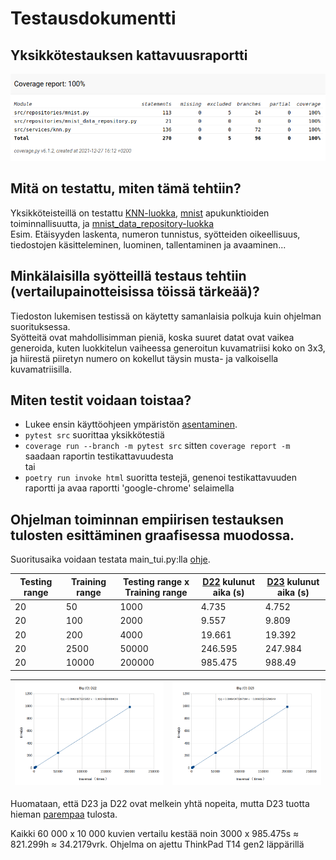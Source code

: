 # Testausdokumentti
## Yksikkötestauksen kattavuusraportti
![image](https://github.com/junyuan-fang/NumberRecognition/blob/main/documentation/kattavuusraportti.png)
## Mitä on testattu, miten tämä tehtiin?
Yksikköteisteillä on testattu [KNN-luokka](https://github.com/junyuan-fang/NumberRecognition/blob/main/src/services/knn.py), [mnist](https://github.com/junyuan-fang/NumberRecognition/blob/main/src/repositories/mnist.py) apukunktioiden toiminnallisuutta, ja [mnist_data_repository-luokka](https://github.com/junyuan-fang/NumberRecognition/blob/main/src/repositories/mnist_data_repository.py)  
Esim. Etäisyyden laskenta, numeron tunnistus, syötteiden oikeellisuus, tiedostojen käsitteleminen, luominen, tallentaminen ja avaaminen...
## Minkälaisilla syötteillä testaus tehtiin (vertailupainotteisissa töissä tärkeää)?
Tiedoston lukemisen testissä on käytetty samanlaisia polkuja kuin ohjelman suorituksessa.  
Syötteitä ovat mahdollisimman pieniä, koska suuret datat ovat vaikea generoida, kuten luokkitelun vaiheessa generoitun kuvamatriisi koko on 3x3, ja hiirestä piiretyn numero on  kokellut täysin musta- ja valkoisella kuvamatriisilla.
## Miten testit voidaan toistaa?
  * Lukee ensin käyttöohjeen ympäristön [asentaminen](https://github.com/junyuan-fang/NumberRecognition/blob/main/documentation/K%C3%A4ytt%C3%B6ohje.md).
  * ```pytest src``` suorittaa yksikkötestiä
  * ```coverage run --branch -m pytest src```  sitten  ```coverage report -m``` saadaan raportin testikattavuudesta  
tai
  * ```poetry run invoke html``` suoritta testejä, genenoi testikattavuuden raportti ja avaa raportti 'google-chrome' selaimella

## Ohjelman toiminnan empiirisen testauksen tulosten esittäminen graafisessa muodossa.
Suoritusaika voidaan testata main_tui.py:lla [ohje](https://github.com/junyuan-fang/NumberRecognition/blob/main/documentation/K%C3%A4ytt%C3%B6ohje.md).

| Testing range | Training range | Testing range x Training range|  [D22](https://en.wikipedia.org/wiki/K-nearest_neighbors_algorithm) kulunut aika (s) | [D23](https://en.wikipedia.org/wiki/K-nearest_neighbors_algorithm) kulunut aika (s) |
|-----|-----|-----|-----|-----|
| 20	| 50	| 1000	| 4.735	|4.752 |
| 20	| 100	| 2000	| 9.557	| 9.809 |
| 20	| 200	| 4000	| 19.661	| 19.392 |
| 20	| 2500	| 50000	| 246.595	| 247.984 |
| 20	| 10000	| 200000	| 985.475	| 988.49 |

| ![img](https://github.com/junyuan-fang/NumberRecognition/blob/main/documentation/D22.png) | ![img](https://github.com/junyuan-fang/NumberRecognition/blob/main/documentation/D23.png) |
|-----|-----|


Huomataan, että D23 ja D22 ovat melkein yhtä nopeita, mutta D23 tuotta hieman [parempaa](https://github.com/junyuan-fang/NumberRecognition/blob/main/documentation/report.pdf) tulosta. 

Kaikki 60 000 x 10 000 kuvien vertailu kestää noin 3000 x 985.475s ≈ 821.299h ≈ 34.2179vrk.
Ohjelma on ajettu ThinkPad T14 gen2 läppärillä
